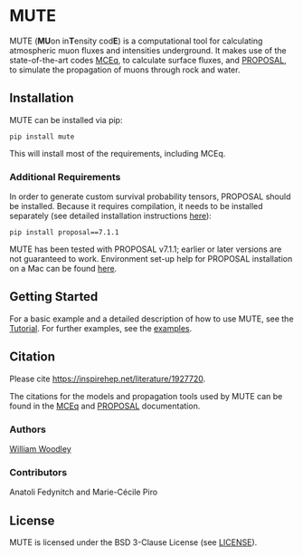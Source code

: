 # MUTE

MUTE (**MU**on in**T**ensity cod**E**) is a computational tool for calculating atmospheric muon fluxes and intensities underground. It makes use of the state-of-the-art codes [MCEq](https://github.com/afedynitch/MCEq), to calculate surface fluxes, and [PROPOSAL](https://github.com/tudo-astroparticlephysics/PROPOSAL), to simulate the propagation of muons through rock and water.

## Installation

MUTE can be installed via pip:

```
pip install mute
```

This will install most of the requirements, including MCEq.

### Additional Requirements

In order to generate custom survival probability tensors, PROPOSAL should be installed. Because it requires compilation, it needs to be installed separately (see detailed installation instructions [here](https://github.com/tudo-astroparticlephysics/PROPOSAL/blob/master/INSTALL.md)):

```
pip install proposal==7.1.1
```

MUTE has been tested with PROPOSAL v7.1.1; earlier or later versions are not guaranteed to work. Environment set-up help for PROPOSAL installation on a Mac can be found [here](docs/Installing_PROPOSAL_on_a_Mac.md).

## Getting Started

For a basic example and a detailed description of how to use MUTE, see the [Tutorial](docs/Tutorial.md). For further examples, see the [examples](examples).

## Citation

Please cite https://inspirehep.net/literature/1927720.

The citations for the models and propagation tools used by MUTE can be found in the [MCEq](https://github.com/afedynitch/MCEq#please-cite-our-work) and [PROPOSAL](https://github.com/tudo-astroparticlephysics/PROPOSAL#how-to-cite-proposal) documentation.

### Authors

[William Woodley](mailto:wwoodley@ualberta.ca)

### Contributors

Anatoli Fedynitch and Marie-Cécile Piro

## License

MUTE is licensed under the BSD 3-Clause License (see [LICENSE](LICENSE)).
